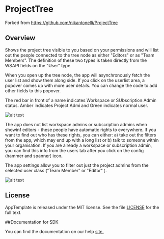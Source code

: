 ProjectTree
=========================

Forked from https://github.com/nikantonelli/ProjectTree

## Overview

Shows the project tree visible to you based on your permissions and will list out the people connected to the tree node as either "Editors" or as "Team Members". The definition of these two types is taken directly from the WSAPI fields on the "User" type.

When you open up the tree node, the app will asynchronously fetch the user list and show them along side. If you click on the userlist area, a popover comes up with more user details. You can change the code to add other fields to this popover.

The red bar in front of a name indicates Workspace or SUbscription Admin status. Amber indicates Project Admi and Green indicates normal user.

![alt text](https://github.com/nikantonelli/ProjectTree/blob/master/Images/projectTreePermissions.png)

The app does not list workspace admins or subscription admins when showinf editors - these people have automatic rights to everywhere. If you want to find out who has these rights, you can either: a) take out the filters from the app, which may end up with a long list or b) talk to someone within your organisation. If you are already a workspace or subscription admin, you can find this info from the users tab after you click on the config (hammer and spanner) icon.

The app settings allow you to filter out just the project admins from the selected user class ("Team Member" or "Editor" ). 

![alt text](https://github.com/nikantonelli/ProjectTree/blob/master/Images/appOptions.png)

## License

AppTemplate is released under the MIT license.  See the file [LICENSE](./LICENSE) for the full text.

##Documentation for SDK

You can find the documentation on our help [site.](https://help.rallydev.com/apps/2.0/doc/)
